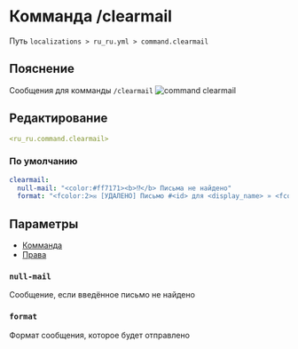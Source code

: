 # Комманда /clearmail
Путь `localizations > ru_ru.yml > command.clearmail`

## Пояснение
Сообщения для комманды `/clearmail`
![command clearmail](/commandclearmail.png)

## Редактирование
```yaml
<ru_ru.command.clearmail>
```

### По умолчанию
```yaml
clearmail:
  null-mail: "<color:#ff7171><b>⁉</b> Письма не найдено"
  format: "<fcolor:2>✉ [УДАЛЕНО] Письмо #<id> для <display_name> » <fcolor:1><message>"
```

## Параметры

- [Комманда](/docs/command/clearmail/)
- [Права](/docs/permission/command/clearmail/)

### `null-mail`

Сообщение, если введённое письмо не найдено

### `format`

Формат сообщения, которое будет отправлено

